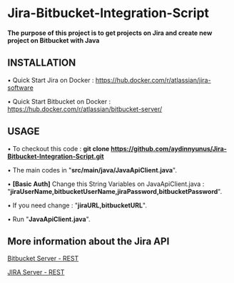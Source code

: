 # Jira-Bitbucket-Integration-Script

**The purpose of this project is to get projects on Jira and create new project on Bitbucket with Java**

## INSTALLATION

• Quick Start Jira on Docker : https://hub.docker.com/r/atlassian/jira-software

• Quick Start Bitbucket on Docker : https://hub.docker.com/r/atlassian/bitbucket-server/

## USAGE

• To checkout this code : **git clone https://github.com/aydinnyunus/Jira-Bitbucket-Integration-Script.git**

• The main codes in "**src/main/java/JavaApiClient.java**".

• **[Basic Auth]** Change this String Variables on JavaApiClient.java : 
"**jiraUserName,bitbucketUserName,jiraPassword,bitbucketPassword**".

• If you need change : "**jiraURL,bitbucketURL**".

• Run "**JavaApiClient.java**".

## More information about the Jira API

[Bitbucket Server - REST](https://docs.atlassian.com/bitbucket-server/rest/7.0.0/bitbucket-rest.html)

[JIRA Server - REST ](https://docs.atlassian.com/software/jira/docs/api/REST/7.6.1/)











